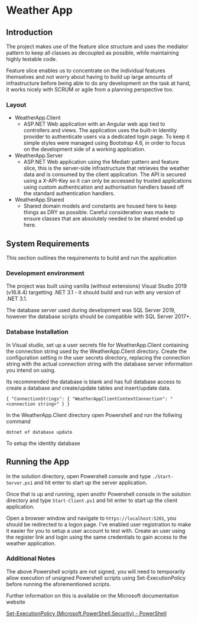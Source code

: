 # Weather App

## Introduction

The project makes use of the feature slice structure and uses the mediator pattern 
to keep all classes as decoupled as possible, while maintaining highly testable
code. 

Feature slice enables us to concentrate on the individual features themselves 
and not worry about having to build up large amounts of infrastructure before 
being able to do any development on the task at hand, it works nicely with SCRUM 
or agile from a planning perspective too.

### Layout


- WeatherApp.Client
  - ASP.NET Web application with an Angular web app tied to controllers 
  and views. The application uses the built-in Identity provider to authenticate
  users via a dedicated login page. To keep it simple styles were managed using
  Bootstrap 4.6, in order to focus on the development side of a working 
  application.
- WeatherApp.Server
  - ASP.NET Web application using the Mediatr pattern and feature slice,
  this is the server-side infrastructure that retrieves the weather data
  and is consumed by the client application. The API is secured using a
  X-API-Key so it can only be accessed by trusted applications using custom
  authentication and authorisation handlers based off the standard authentication
  handlers.
- WeatherApp.Shared
  - Shared domain models and constants are housed here to keep things as DRY as 
  possible. Careful consideration was made to ensure classes that are absolutely
  needed to be shared ended up here. 

## System Requirements

This section outlines the requirements to build and run the application

### Development environment
The project was built using vanilla (without extensions) Visual Studio 2019 
(v16.8.4) targetting .NET 3.1 - it should build and run with any 
version of .NET 3.1.

The database server used during development was SQL Server 2019, 
however the database scripts should be compatible with SQL Server 2017+.

### Database Installation

In Visual studio, set up a user secrets file for WeatherApp.Client containing the connection 
string used by the WeatherApp.Client directory.
Create the configuration setting in the user secrets directory, replacing the
connection string with the actual connection string with the database server
information you intend on using. 

Its recommended the database is blank and
has full database access to create a database and 
create/update tables and insert/update data.
 
`{
  "ConnectionStrings": {
    "WeatherAppClientContextConnection": "<connection string>"
  }
}`
   
In the WeatherApp.Client directory open Powershell and run the follwing command

`dotnet ef database update`

To setup the identity database

## Running the App

In the solution directory, open Powershell console and 
type `./Start-Server.ps1` and hit enter to start up the server application.

Once that is up and running, open anothr Powershell console in the solution directory
and type `Start-Client.ps1` and hit enter to start up the client application.

Open a browser window and navigate to `https://localhost:5201`, you should be
redirected to a logon page. I've enabled user registration to make it easier
for you to setup a user account to test with. Create an user using the register
link and login using the same credentials to gain access to the weather application.
 
### Additional Notes
The above Powershell scripts are not signed, you will need to temporarily 
allow execution of unsigned Powershell scripts using Set-ExecutionPolicy 
before running the aforementioned scripts.

Further information on this is available on the Microsoft documentation website

[Set-ExecutionPolicy (Microsoft.PowerShell.Security) - PowerShell](https://docs.microsoft.com/en-us/powershell/module/microsoft.powershell.security/set-executionpolicy?view=powershell-7.1)
